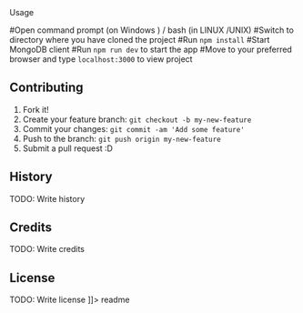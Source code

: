 <snippet>
  <content><![CDATA[
# ${1:Target}
Our application focuses on providing a solution to small coaching centres to provide online classes to intrested students and 
## Installation
#To use the project locally make sure you have MongoDB and NodeJS installed 

## Usage
#Open command prompt (on Windows ) / bash (in LINUX /UNIX)
#Switch to directory where you have cloned the project
#Run `npm install`
#Start MongoDB client
#Run `npm run dev` to start the app
#Move to your preferred browser and type `localhost:3000` to view project
## Contributing
1. Fork it!
2. Create your feature branch: `git checkout -b my-new-feature`
3. Commit your changes: `git commit -am 'Add some feature'`
4. Push to the branch: `git push origin my-new-feature`
5. Submit a pull request :D
## History
TODO: Write history
## Credits
TODO: Write credits
## License
TODO: Write license
]]></content>
  <tabTrigger>readme</tabTrigger>
</snippet>